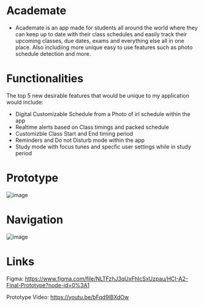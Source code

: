  # Academate
- Academate is an app made for students all around the world where they can keep up to date with their class schedules and easily track their upcoming classes, due dates, exams and everything else all in one place. Also includiing more unique easy to use features such as photo schedule detection and more.


# Functionalities

The top 5 new desirable features that would be unique to my application would include: 
- Digital Customizable Schedule from a Photo of irl schedule within the app
- Realtime alerts based on Class timings and packed schedule
- Customizble Class Start and End timing period
- Reminders and Do not Disturb mode within the app
- Study mode with focus tunes and specfic user settings while in study period

# Prototype
![image](https://user-images.githubusercontent.com/72899277/155643083-247d8490-8c17-4c94-b4ce-3060f0a0816b.png)

# Navigation
![image](https://user-images.githubusercontent.com/72899277/155643123-8bba903a-204f-4f84-bcf8-e4e45db6af9c.png)

# Links
Figma: https://www.figma.com/file/NLTFzhJ3qUxFhIcSxUzpau/HCI-A2-Final-Prototype?node-id=0%3A1

Prototype Video: https://youtu.be/bFqd9lBXdOw
